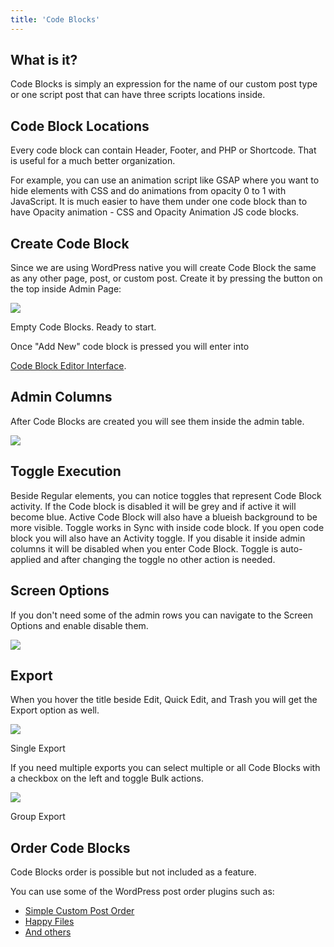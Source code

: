 ```yaml
---
title: 'Code Blocks'
---
```


## What is it?

Code Blocks is simply an expression for the name of our custom post type or one script post that can have three scripts locations inside.

## Code Block Locations

Every code block can contain Header, Footer, and PHP or Shortcode. That is useful for a much better organization.

For example, you can use an animation script like GSAP where you want to hide elements with CSS and do animations from opacity 0 to 1 with JavaScript. It is much easier to have them under one code block than to have Opacity animation - CSS and Opacity Animation JS code blocks.

## Create Code Block

Since we are using WordPress native you will create Code Block the same as any other page, post, or custom post. Create it by pressing the button on the top inside Admin Page:

![](../../img/code-blocks/Screenshot-2021-11-08-at-20.26.48.png)

Empty Code Blocks. Ready to start.

Once "Add New" code block is pressed you will enter into 

[Code Block Editor Interface](https://docs.dplugins.com/scripts-organizer/code-block-editor-interface/).

## Admin Columns

After Code Blocks are created you will see them inside the admin table.

![](../../img/code-blocks/Screenshot-2021-11-08-at-20.33.24.png)

## Toggle Execution

Beside Regular elements, you can notice toggles that represent Code Block activity. If the Code block is disabled it will be grey and if active it will become blue. Active Code Block will also have a blueish background to be more visible. Toggle works in Sync with inside code block. If you open code block you will also have an Activity toggle. If you disable it inside admin columns it will be disabled when you enter Code Block. Toggle is auto-applied and after changing the toggle no other action is needed.

## Screen Options

If you don't need some of the admin rows you can navigate to the Screen Options and enable disable them.

![](../../img/code-blocks/Screenshot-2021-11-08-at-20.33.38.png)

## Export

When you hover the title beside Edit, Quick Edit, and Trash you will get the Export option as well.

![](../../img/code-blocks/Screenshot-2021-11-08-at-20.42.41.png)

Single Export

If you need multiple exports you can select multiple or all Code Blocks with a checkbox on the left and toggle Bulk actions.

![](../../img/code-blocks/Screenshot-2021-11-08-at-20.43.29.png)

Group Export

## Order Code Blocks

Code Blocks order is possible but not included as a feature.

You can use some of the WordPress post order plugins such as:

- [Simple Custom Post Order](https://wordpress.org/plugins/simple-custom-post-order/)
- [Happy Files](https://happyfiles.io/)
- [And others](https://wordpress.org/plugins/search/post+type+order/)